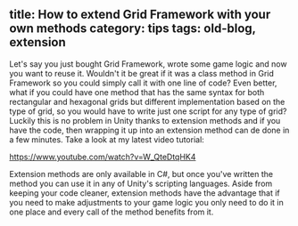title: How to extend Grid Framework with your own methods
category: tips
tags: old-blog, extension
---

Let's say you just bought Grid Framework, wrote some game logic and now you
want to reuse it. Wouldn't it be great if it was a class method in Grid
Framework so you could simply call it with one line of code? Even better, what
if you could have one method that has the same syntax for both rectangular and
hexagonal grids but different implementation based on the type of grid, so you
would have to write just one script for any type of grid? Luckily this is no
problem in Unity thanks to extension methods and if you have the code, then
wrapping it up into an extension method can de done in a few minutes. Take a
look at my latest video tutorial:

https://www.youtube.com/watch?v=W_QteDtqHK4

Extension methods are only available in C#, but once you've written the method
you can use it in any of Unity's scripting languages. Aside from keeping your
code cleaner, extension methods have the advantage that if you need to make
adjustments to your game logic you only need to do it in one place and every
call of the method benefits from it.

